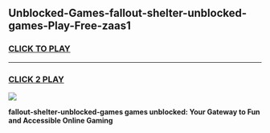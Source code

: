 
## Unblocked-Games-fallout-shelter-unblocked-games-Play-Free-zaas1
<h3>
<a href="https://premium76.site?title=fallout-shelter-unblocked-games&ref=10A">CLICK TO PLAY</a></h3>
<hr>

<h3>
<a href="https://premium76.site?title=fallout-shelter-unblocked-games&ref=10A">CLICK 2 PLAY</a>
  
</h3>

<a href="https://premium76.site?title=fallout-shelter-unblocked-games&ref=10A"><img src="https://clearcache.store/games.png"></a>


**fallout-shelter-unblocked-games games unblocked: Your Gateway to Fun and Accessible Online Gaming**
